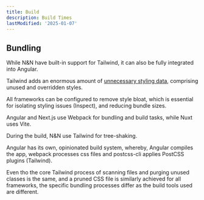 ```yaml
---
title: Build
description: Build Times
lastModified: '2025-01-07'
---
```


## Bundling

While N&N have built-in support for Tailwind, it can also be fully integrated into Angular.  

Tailwind adds an enormous amount of [unnecessary styling data](/content/frameworks/tailwind/bloat.md), comprising unused and overridden styles.

All frameworks can be configured to remove style bloat, which is essential for isolating styling issues (Inspect), and reducing bundle sizes.

Angular and Next.js use Webpack for bundling and build tasks, while Nuxt uses Vite.

During the build, N&N use Tailwind for tree-shaking.

Angular has its own, opinionated build system, whereby, Angular compiles the app, webpack processes css files and postcss-cli applies PostCSS plugins (Tailwind).

Even tho the core Tailwind process of scanning files and purging unused classes is the same, and a pruned CSS file is similarly achieved for all frameworks, the specific bundling processes differ as the build tools used are different.
